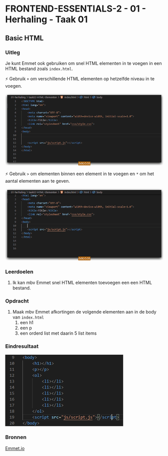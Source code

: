 # FRONTEND-ESSENTIALS-2 - 01 - Herhaling - Taak 01

## Basic HTML 

### Uitleg

Je kunt Emmet ook gebruiken om snel HTML elementen in te voegen in een HTML bestand zoals `index.html`.

:zap: Gebruik `+` om verschillende HTML elementen op hetzelfde niveau in te voegen.

![Emmet insert HTML elements](img/emmet-insert-elements.gif)

:zap: Gebruik `>` om elementen binnen een element in te voegen en `*` om het aantal elementen aan te geven.

![Emmet insert Unorderd List](img/emmet-insert-ul.gif)

### Leerdoelen

1. Ik kan mbv Emmet snel HTML elementen toevoegen een een HTML bestand.

### Opdracht

1. Maak mbv Emmet afkortingen de volgende elementen aan in de body van `index.html`
   1. een h1
   2. een p
   3. een orderd list met daarin 5 list items

### Eindresultaat

![Eindresultaat](img/eindres-emmet-elementen.jpg)

### Bronnen

[Emmet.io](https://www.emmet.io/)